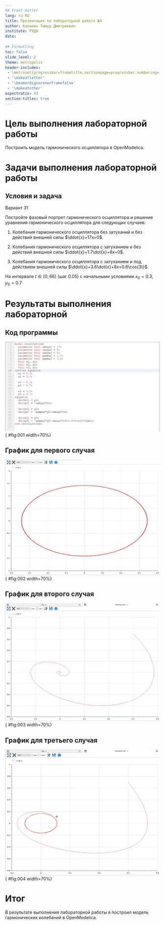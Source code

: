 ```yaml
---
## Front matter
lang: ru-RU
title: Презентация по лабораторной работе №4
author: Калинин Тимур Дмитриевич
institute: РУДН
date: 

## Formatting
toc: false
slide_level: 2
theme: metropolis
header-includes: 
 - \metroset{progressbar=frametitle,sectionpage=progressbar,numbering=fraction}
 - '\makeatletter'
 - '\beamer@ignorenonframefalse'
 - '\makeatother'
aspectratio: 43
section-titles: true
---
```


# Цель выполнения лабораторной работы

Построить модель гармонического осциллятора в OpenModelica.

# Задачи выполнения лабораторной работы

## Условия и задача

Вариант 31

Постройте фазовый портрет гармонического осциллятора и решение уравнения гармонического осциллятора для следующих случаев:

1. Колебания гармонического осциллятора без затуханий и без действий внешней силы $\ddot{x}+17x=0$.
   
2. Колебания гармонического осциллятора c затуханием и без действий внешней силы $\ddot{x}+1.7\dot{x}+6x=0$.
   
3. Колебания гармонического осциллятора c затуханием и под действием внешней силы $\ddot{x}+3.6\dot{x}+8x=0.6\cos{3t}$.

На интервале $t \in [0; 66]$ (шаг 0.05) с начальными условиями $x_0=0.3, y_0=0.7$

# Результаты выполнения лабораторной

## Код программы

![Исходный код программы](img/Image%201385.png){ #fig:001 width=70%}

## График для первого случая

![График для первого случая](img/Image%201387.png){ #fig:002 width=70%}

## График для второго случая

![График для второго случая](img/Image%201388.png){ #fig:003 width=70%}

## График для третьего случая

![График для третьего случая](img/Image%201389.png){ #fig:004 width=70%}

# Итог

В результате выполнения лабораторной работы я построил модель гармонических колебаний в OpenModelica.
